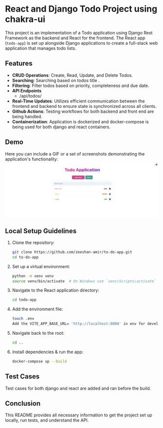 # React and Django Todo Project using chakra-ui

This project is an implementation of a Todo application using Django Rest Framework as the backend and React for the frontend. The React app (`todo-app`) is set up alongside Django applications to create a full-stack web application that manages todo lists.

## Features

- **CRUD Operations**: Create, Read, Update, and Delete Todos.
- **Searching**: Searching based on todos title .
- **Filtering**: Filter todos based on priority, completeness and due date.
- **API Endpoints**
    - /api/todos/
- **Real-Time Updates**: Utilizes efficient communication between the frontend and backend to ensure state is synchronized across all clients.
- **Github Actions**: Testing workflows for both backend and front end are being handled.
- **Containerization**: Application is dockerized and docker-compose is being used for both django and react containers. 

## Demo

Here you can include a GIF or a set of screenshots demonstrating the application's functionality:
<img width="750" alt="image" src="./assets/todo-visual.png">


## Local Setup Guidelines

1. Clone the repository:
   ```bash
   git clone https://github.com/zeeshan-amir/to-do-app.git
   cd to-do-app
   ```

2. Set up a virtual environment:
   ```bash
   python -m venv venv
   source venv/bin/activate  # On Windows use `venv\Scripts\activate`
   ```

3. Navigate to the React application directory:
   ```bash
   cd todo-app
   ```

4. Add the environment file:
   ```bash
   touch .env
   Add the VITE_APP_BASE_URL= 'http://localhost:8000' in env for development env
   ```

5. Navigate back to the root:
   ```bash
   cd ..
   ```

6. Install dependencies & run the app:
   ```bash
   docker-compose up --build
   ```

## Test Cases

Test cases for both django and react are added and ran before the build.

## Conclusion

This README provides all necessary information to get the project set up locally, run tests, and understand the API.
